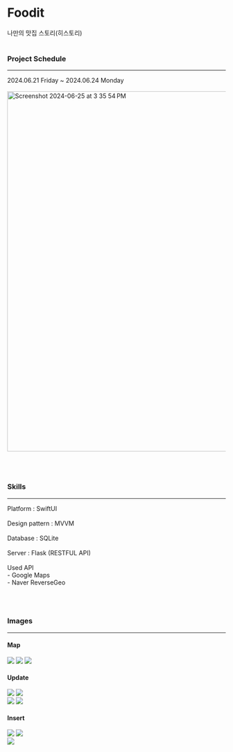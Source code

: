 # Foodit
나만의 맛집 스토리(히스토리)
<br><br>

### Project Schedule
<hr>
2024.06.21 Friday ~ 2024.06.24 Monday<br><br>
<img width="829" alt="Screenshot 2024-06-25 at 3 35 54 PM" src="https://github.com/likewoody/Foodit/assets/151493474/cec834dd-a77d-4cc1-8e38-4480bf72fdcf">

<br><br>


### Skills
<hr>
Platform : SwiftUI<br><br>
Design pattern : MVVM<br><br>
Database : SQLite<br><br>
Server : Flask (RESTFUL API)<br><br>
Used API<br>
- Google Maps<br>
- Naver ReverseGeo

<br><br>

### Images
<hr>

#### Map

<img src="https://github.com/likewoody/Foodit/assets/151493474/ff4707b8-b9b4-4768-937c-8dace42a4061">
<img src="https://github.com/likewoody/Foodit/assets/151493474/fa7dd67f-7ea4-4698-bfa2-a852e96bae64">
<img src="https://github.com/likewoody/Foodit/assets/151493474/3ab19ee6-4025-49dc-9624-945d2fe9a745"><br>

#### Update

<img src="https://github.com/likewoody/Foodit/assets/151493474/a4cbe41a-f4b2-4027-99f0-906a16c2335d">
<img src="https://github.com/likewoody/Foodit/assets/151493474/a6bd8608-570a-4178-a0b8-9e53d98a476b"><br>
<img src="https://github.com/likewoody/Foodit/assets/151493474/ab919710-d54b-43b1-bf85-3923e3bddba5">
<img src="https://github.com/likewoody/Foodit/assets/151493474/fcaa3a5a-c4a6-47eb-b82a-a7d87d52f4e0"><br>


#### Insert

<img src="https://github.com/likewoody/Foodit/assets/151493474/42e4579e-5cc5-4688-bcdf-bfb8196b9029">
<img src="https://github.com/likewoody/Foodit/assets/151493474/b6933833-7268-45e1-826c-7ceaabdc257e"><br>

<img src="https://github.com/likewoody/Foodit/assets/151493474/9f268c79-75cb-4ed2-96ed-07ad40eacd32">

<br><br>

